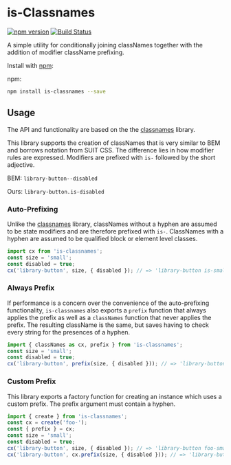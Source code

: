 # is-Classnames

[![npm version](https://img.shields.io/npm/v/is-classnames.svg?style=flat-square)](https://www.npmjs.com/package/is-classnames)
[![Build Status](https://travis-ci.org/christianvogt/is-classnames.svg?branch=master)](https://travis-ci.org/christianvogt/is-classnames#)

A simple utility for conditionally joining classNames together with the addition of modifier className prefixing.

Install with [npm](https://www.npmjs.com/):

npm:
```sh
npm install is-classnames --save
```

## Usage

The API and functionality are based on the the [classnames](https://github.com/JedWatson/classnames) library.

This library supports the creation of classNames that is very similar to BEM and borrows notation from SUIT CSS. The difference lies in how modifier rules are expressed. Modifiers are prefixed with `is-` followed by the short adjective.

BEM: `library-button--disabled`

Ours: `library-button.is-disabled`

### Auto-Prefixing

Unlike the [classnames](https://github.com/JedWatson/classnames) library, classNames without a hyphen are assumed to be state modifiers and are therefore prefixed with `is-`. ClassNames with a hyphen are assumed to be qualified block or element level classes.

```js
import cx from 'is-classnames';
const size = 'small';
const disabled = true;
cx('library-button', size, { disabled }); // => 'library-button is-small is-disabled'
```

### Always Prefix

If performance is a concern over the convenience of the auto-prefixing functionality, `is-classnames` also exports a `prefix` function
that always applies the prefix as well as a `classNames` function that never applies the prefix. The resulting className is the same, but saves having to check every string for the presences of a hyphen.

```js
import { classNames as cx, prefix } from 'is-classnames';
const size = 'small';
const disabled = true;
cx('library-button', prefix(size, { disabled })); // => 'library-button is-small is-disabled'
```

### Custom Prefix

This library exports a factory function for creating an instance which uses a custom prefix. The prefix argument must contain a hyphen.

```js
import { create } from 'is-classnames';
const cx = create('foo-');
const { prefix } = cx;
const size = 'small';
const disabled = true;
cx('library-button', size, { disabled }); // => 'library-button foo-small foo-disabled'
cx('library-button', cx.prefix(size, { disabled })); // => 'library-button foo-small foo-disabled'
```
